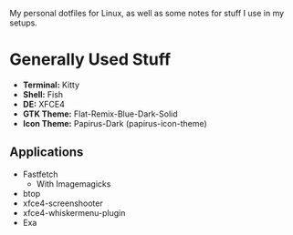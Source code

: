My personal dotfiles for Linux, as well as some notes for stuff I use in my setups.

# Generally Used Stuff
* **Terminal:** Kitty
* **Shell:** Fish
* **DE:** XFCE4
* **GTK Theme:** Flat-Remix-Blue-Dark-Solid
* **Icon Theme:**  Papirus-Dark (papirus-icon-theme)

## Applications
* Fastfetch
   * With Imagemagicks
* btop
* xfce4-screenshooter
* xfce4-whiskermenu-plugin
* Exa
